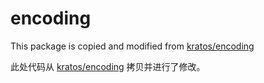
# encoding

This package is copied and modified from [kratos/encoding](https://github.com/go-kratos/kratos/v2/encoding)

此处代码从 [kratos/encoding](https://github.com/go-kratos/kratos/v2/encoding) 拷贝并进行了修改。
